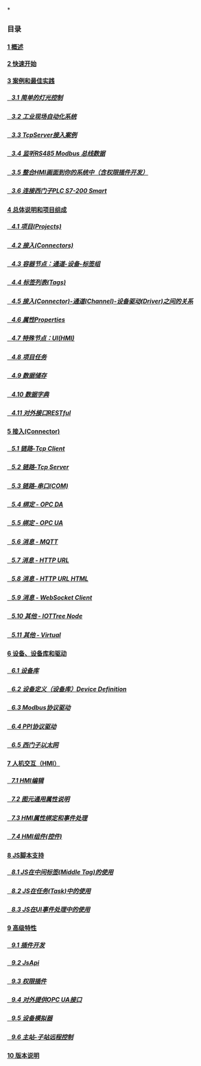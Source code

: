 
*<script src="/_js/jquery-1.12.0.min.js"></script><script src="/_js/bootstrap/js/bootstrap.min.js"></script><script type="text/javascript" src="/_js/ajax.js"></script><script src="/_js/layui/layui.all.js"></script><script src="/_js/dlg_layer.js?v="></script>

<link rel="stylesheet" type="text/css" href="/_js/layui/css/layui.css" /><link  href="/_js/bootstrap/css/bootstrap.min.css" rel="stylesheet" type="text/css" ><link  href="/_js/font4.7.0/css/font-awesome.css"  rel="stylesheet" type="text/css" ><link href="./inc/common.css" rel="stylesheet" type="text/css"><link href="./inc/index.css" rel="stylesheet" type="text/css">


### 目录

#### <a href="README.md">1 概述</a>
#### <a href="doc/quick_start.md">2 快速开始</a>

#### <a href="doc/case/index.md" doc_path="doc/case/index.md" >3 案例和最佳实践</a>
##### <a href="doc/case/example_lamp_demo.md" target="main">&nbsp;&nbsp;&nbsp;3.1 简单的灯光控制</a>
##### <a href="doc/case/case_auto.md" target="main">&nbsp;&nbsp;&nbsp;3.2 工业现场自动化系统</a>
##### <a href="doc/case/example_tcpserver_conn.md" target="main">&nbsp;&nbsp;&nbsp;3.3 TcpServer接入案例</a>
##### <a href="doc/case/case_rs485_sniffer.md" target="main">&nbsp;&nbsp;&nbsp;3.4 监听RS485 Modbus 总线数据</a>
##### <a href="doc/case/case_ref_hmi_auth.md" target="main">&nbsp;&nbsp;&nbsp;3.5 整合HMI画面到你的系统中（含权限插件开发）</a>
##### <a href="doc/case/case_s7200_smart.md" target="main">&nbsp;&nbsp;&nbsp;3.6 连接西门子PLC S7-200 Smart</a>


#### <a href="doc/main/index.md" >4 总体说明和项目组成</a>
##### <a href="doc/main/prjs.md" target="main">&nbsp;&nbsp;&nbsp;4.1 项目(Projects)</a>
##### <a href="doc/main/conn.md" target="main">&nbsp;&nbsp;&nbsp;4.2 接入(Connectors)</a>
##### <a href="doc/main/ch_dev_tagg.md" target="main">&nbsp;&nbsp;&nbsp;4.3 容器节点：通道-设备-标签组</a>
##### <a href="doc/main/tags.md" target="main">&nbsp;&nbsp;&nbsp;4.4 标签列表(Tags)</a>
##### <a href="doc/main/ch_conn_drv.md" target="main">&nbsp;&nbsp;&nbsp;4.5 接入(Connector)-通道(Channel)-设备驱动(Driver)之间的关系</a>
##### <a href="doc/main/properties.md" target="main">&nbsp;&nbsp;&nbsp;4.6 属性Properties</a>
##### <a href="doc/main/hmi.md" target="main">&nbsp;&nbsp;&nbsp;4.7 特殊节点：UI(HMI)</a>
##### <a href="doc/main/task.md" target="main">&nbsp;&nbsp;&nbsp;4.8 项目任务</a>
##### <a href="doc/main/store.md" target="main">&nbsp;&nbsp;&nbsp;4.9 数据储存</a>
##### <a href="doc/main/dict.md" target="main">&nbsp;&nbsp;&nbsp;4.10 数据字典</a>
##### <a href="doc/main/outer_ref.md" target="main">&nbsp;&nbsp;&nbsp;4.11 对外接口RESTful</a>


#### <a href="doc/conn/index.md" >5 接入(Connector)</a>
##### <a href="doc/conn/link_tcpclient.md" target="main">&nbsp;&nbsp;&nbsp;5.1 链路-Tcp Client</a>
##### <a href="doc/conn/link_tcpserver.md" target="main">&nbsp;&nbsp;&nbsp;5.2 链路-Tcp Server</a>
##### <a href="doc/conn/link_com.md" target="main">&nbsp;&nbsp;&nbsp;5.3 链路-串口(COM)</a>
##### <a href="doc/conn/bind_opcda.md" target="main">&nbsp;&nbsp;&nbsp;5.4 绑定 - OPC DA</a>
##### <a href="doc/conn/bind_opcua.md" target="main">&nbsp;&nbsp;&nbsp;5.5 绑定 - OPC UA</a>
##### <a href="doc/conn/msg_mqtt.md" target="main">&nbsp;&nbsp;&nbsp;5.6 消息 - MQTT</a>
##### <a href="doc/conn/msg_http_url.md" target="main">&nbsp;&nbsp;&nbsp;5.7 消息 - HTTP URL</a>
##### <a href="doc/conn/msg_http_url_html.md" target="main">&nbsp;&nbsp;&nbsp;5.8 消息 - HTTP URL HTML</a>
##### <a href="doc/conn/msg_websocket.md" target="main">&nbsp;&nbsp;&nbsp;5.9 消息 - WebSocket Client</a>
##### <a href="doc/conn/other_iottree_node.md" target="main">&nbsp;&nbsp;&nbsp;5.10 其他 - IOTTree Node</a>
##### <a href="doc/conn/other_virtual.md" target="main">&nbsp;&nbsp;&nbsp;5.11 其他 - Virtual</a>

#### <a href="doc/device/index.md" >6 设备、设备库和驱动</a>
##### <a href="doc/device/dev_lib.md" target="main">&nbsp;&nbsp;&nbsp;6.1 设备库</a>
##### <a href="doc/device/dev_def.md" target="main">&nbsp;&nbsp;&nbsp;6.2 设备定义（设备库）Device Definition</a>
##### <a href="doc/device/drv_modbus.md" target="main">&nbsp;&nbsp;&nbsp;6.3 Modbus协议驱动</a>
##### <a href="doc/device/drv_ppi.md" target="main">&nbsp;&nbsp;&nbsp;6.4 PPI协议驱动</a>
##### <a href="doc/device/drv_siemens_eth.md" target="main">&nbsp;&nbsp;&nbsp;6.5 西门子以太网</a>

#### <a href="doc/hmi/index.md" >7 人机交互（HMI）</a>
##### <a href="doc/hmi/hmi_edit.md" target="main">&nbsp;&nbsp;&nbsp;7.1 HMI编辑
##### <a href="doc/hmi/hmi_props.md" target="main">&nbsp;&nbsp;&nbsp;7.2 图元通用属性说明
##### <a href="doc/hmi/hmi_bind_evt.md" target="main">&nbsp;&nbsp;&nbsp;7.3 HMI属性绑定和事件处理
##### <a href="doc/hmi/hmi_comp.md" target="main">&nbsp;&nbsp;&nbsp;7.4 HMI组件(控件)</a>



#### <a href="doc/js/index.md"> 8 JS脚本支持</a>

##### <a href="doc/js/js_in_midtag.md">&nbsp;&nbsp;&nbsp;8.1 JS在中间标签(Middle Tag)的使用</a>
##### <a href="doc/js/js_in_task.md">&nbsp;&nbsp;&nbsp;8.2 JS在任务(Task)中的使用</a>
##### <a href="doc/js/js_in_ui_event.md">&nbsp;&nbsp;&nbsp;8.3 JS在UI事件处理中的使用</a>


#### <a href="doc/advanced/index.md" >9 高级特性</a>
##### <a href="doc/advanced/adv_plugin.md" >&nbsp;&nbsp;&nbsp;9.1 插件开发</a>
##### <a href="doc/advanced/adv_plugin_jsapi.md" target="main">&nbsp;&nbsp;&nbsp;9.2 JsApi</a>
##### <a href="doc/advanced/adv_plugin_auth.md" target="main">&nbsp;&nbsp;&nbsp;9.3 权限插件</a>
##### <a href="doc/advanced/adv_opc_ua_out.md" target="main">&nbsp;&nbsp;&nbsp;9.4 对外提供OPC UA接口</a>
##### <a href="doc/advanced/adv_dev_simulator.md" target="main">&nbsp;&nbsp;&nbsp;9.5 设备模拟器</a>
##### <a href="doc/advanced/main_sub_station.md" target="main">&nbsp;&nbsp;&nbsp;9.6 主站-子站远程控制</a>

#### <a href="doc/version.md" >10 版本说明</a>


<script>
<!--

var lang="cn";


$("a").css("cursor","pointer") ;
$("a").each(function(){
    var docp = $(this).attr("href") ;
    $(this).removeAttr("href");
    $(this).attr("doc_path",lang+"/"+docp);
    if(docp)
    {
        $(this).click(function(){
            parent.nav_to($(this).attr("doc_path"));
        });
    }
});
-->
</script>
